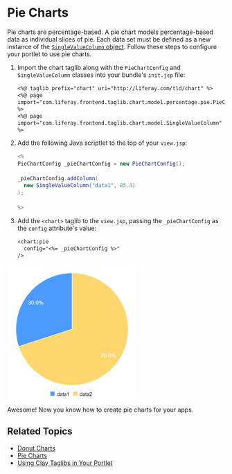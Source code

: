 # Pie Charts

Pie charts are percentage-based. A pie chart models percentage-based data as individual slices of pie. Each data set must be defined as a new instance of the [`SingleValueColumn` object](https://docs.liferay.com/ce/apps/frontend-taglib/latest/javadocs/com/liferay/frontend/taglib/chart/model/SingleValueColumn.html). Follow these steps to configure your portlet to use pie charts. 

1. Import the chart taglib along with the `PieChartConfig` and `SingleValueColumn` classes into your bundle's `init.jsp` file:

    ```markup
    <%@ taglib prefix="chart" uri="http://liferay.com/tld/chart" %>
    <%@ page import="com.liferay.frontend.taglib.chart.model.percentage.pie.PieChartConfig" %>
    <%@ page import="com.liferay.frontend.taglib.chart.model.SingleValueColumn" %>
    ```

1. Add the following Java scriptlet to the top of your `view.jsp`:

    ```java
    <%
    PieChartConfig _pieChartConfig = new PieChartConfig();

    _pieChartConfig.addColumn(
      new SingleValueColumn("data1", 85.4)
    );

    %>
    ```

1. Add the `<chart>` taglib to the `view.jsp`, passing the `_pieChartConfig` as the `config` attribute's value:

    ```markup
    <chart:pie
      config="<%= _pieChartConfig %>"
    />
    ```

![A pie chart models percentage-based data as individual slices of pie.](./pie-chart/images/01.png)

Awesome! Now you know how to create pie charts for your apps. 

## Related Topics

* [Donut Charts](./donut-chart.md)
* [Pie Charts](./pie-chart.md)
* [Using Clay Taglibs in Your Portlet](../clay-tag-library.md)